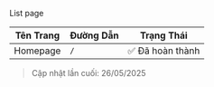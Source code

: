 List page

| Tên Trang               | Đường Dẫn             | Trạng Thái  |
|-------------------------|------------------------|-------------|
| Homepage             | `/`                    | ✅ Đã hoàn thành |

> Cập nhật lần cuối: 26/05/2025
